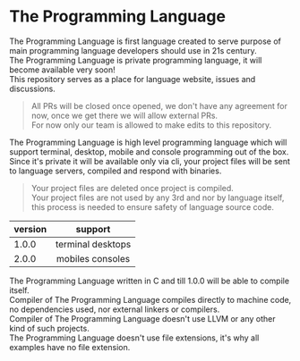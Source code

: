 # The Programming Language
The Programming Language is first language created to serve purpose of main programming language developers should use in 21s century. \
The Programming Language is private programming language, it will become available very soon! \
This repository serves as a place for language website, issues and discussions.

> All PRs will be closed once opened, we don't have any agreement for now, once we get there we will allow external PRs. \
> For now only our team is allowed to make edits to this repository.

The Programming Language is high level programming language which will support terminal, desktop, mobile and console programming out of the box. \
Since it's private it will be available only via cli, your project files will be sent to language servers, compiled and respond with binaries.

> Your project files are deleted once project is compiled. \
> Your project files are not used by any 3rd and nor by language itself, this process is needed to ensure safety of language source code.

| version | support           |
|:------- |:-----------------:|
| 1.0.0   | terminal desktops |
| 2.0.0   | mobiles consoles  |

The Programming Language written in C and till 1.0.0 will be able to compile itself. \
Compiler of The Programming Language compiles directly to machine code, no dependencies used, nor external linkers or compilers. \
Compiler of The Programming Language doesn't use LLVM or any other kind of such projects. \
The Programming Language doesn't use file extensions, it's why all examples have no file extension.
